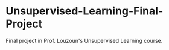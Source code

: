 # Unsupervised-Learning-Final-Project
Final project in Prof. Louzoun's Unsupervised Learning course.

